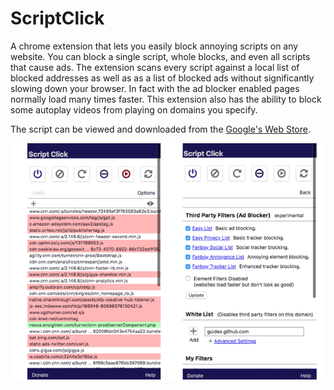 # ScriptClick

A chrome extension that lets you easily block annoying scripts on any website. You can block a single script, whole blocks, and even all scripts that cause ads. The extension scans every script against a local list of blocked addresses as well as as a list of blocked ads without significantly slowing down your browser. In fact with the ad blocker enabled pages normally load many times faster. This extension also has the ability to block some autoplay videos from playing on domains you specify.

The script can be viewed and downloaded from the [Google's Web Store](https://chrome.google.com/webstore/detail/script-click/eocpambiehlnlcelcmciakdpgkfhkpoh).

![](imgs/ScreenShot.png)

